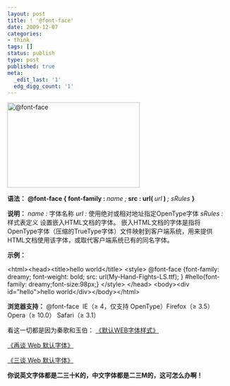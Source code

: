 ```yaml
---
layout: post
title: ! '@font-face'
date: 2009-12-07
categories:
- think
tags: []
status: publish
type: post
published: true
meta:
  _edit_last: '1'
  edg_digg_count: '1'
---
```

<a href="http://www.yeahxj.com/wp-content/uploads/@font-face.jpg"><img class="size-medium wp-image-123" title="@font-face" src="http://www.yeahxj.com/wp-content/uploads/@font-face-300x193.jpg" alt="@font-face" width="300" height="193" /></a>

<strong><span>语法：</span></strong>
<strong>@font-face { font-family : </strong><em>name  ;</em><strong> src : url( </strong><em>url</em><strong> ) </strong><em>; sRules </em><strong>}</strong>

<strong><span>说明：</span></strong>
<em>name : </em> 字体名称
<em>url : </em> 使用绝对或相对地址指定OpenType字体
<em>sRules : </em> 样式表定义
设置嵌入HTML文档的字体。
嵌入HTML文档的字体是指将OpenType字体（压缩的TrueType字体）文件映射到客户端系统，用来提供HTML文档使用该字体，或取代客户端系统已有的同名字体。

<strong><span>示例：</span></strong>

&lt;html&gt;&lt;head&gt;&lt;title&gt;hello world&lt;/title&gt;
&lt;style&gt;
@font-face {font-family: dreamy; font-weight: bold; src: url(My-Hand-Fights-LS.ttf); }
#hello{font-family: dreamy;font-size:98px;}
&lt;/style&gt;
&lt;/head&gt;
&lt;body&gt;&lt;div id="hello"&gt;hello world&lt;/div&gt;&lt;/body&gt;&lt;/html&gt;

<strong>浏览器支持：</strong>
@font-face  IE（≥ 4，仅支持 OpenType）Firefox（≥ 3.5） Opera（≥ 10.0） Safari（≥ 3.1）

看这一切都是因为秦歌和玉伯：
<a href="http://dancewithnet.com/2009/11/22/default-web-font-style/" target="_blank">《默认WEB字体样式》 </a>

<a href="http://lifesinger.org/blog/2009/11/web-default-font/" target="_blank">《再谈 Web 默认字体》</a>

<a href="http://lifesinger.org/blog/2009/12/rethink-of-web-default-font/" target="_blank">《三谈 Web 默认字体》</a>

<strong>你说英文字体都是二三十K的，中文字体都是二三M的，这可怎么办啊！</strong>
